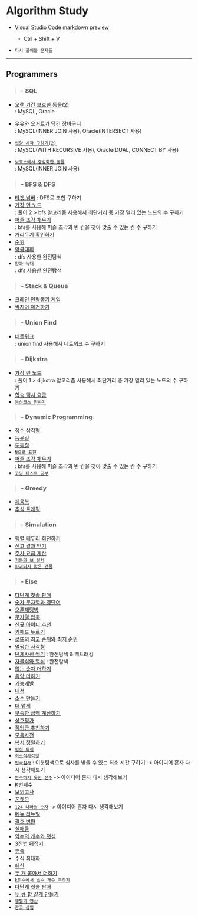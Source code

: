 # Algorithm Study

- [Visual Studio Code markdown preview](https://code.visualstudio.com/docs/languages/markdown)

  - Ctrl + Shift + V

- `다시 풀어볼 문제들`

---

## Programmers

> ### - SQL

- [오랜 기간 보호한 동물(2)](https://programmers.co.kr/learn/courses/30/lessons/59411)  
  : MySQL, Oracle

- [우유와 요거트가 담긴 장바구니](https://programmers.co.kr/learn/courses/30/lessons/62284)  
  : MySQL(INNER JOIN 사용), Oracle(INTERSECT 사용)

- [`입양 시각 구하기(2)`](https://programmers.co.kr/learn/courses/30/lessons/59413)  
  : MySQL(WITH RECURSIVE 사용), Oracle(DUAL, CONNECT BY 사용)

- [`보호소에서 중성화한 동물`](https://programmers.co.kr/learn/courses/30/lessons/59045)  
  : MySQL(INNER JOIN 사용)

> ### - BFS & DFS

- [타겟 넘버](https://programmers.co.kr/learn/courses/30/lessons/43165)
  : DFS로 조합 구하기
- [가장 먼 노드](https://programmers.co.kr/learn/courses/30/lessons/49189)  
  : 풀이 2 > bfs 알고리즘 사용해서 최단거리 중 가장 멀리 있는 노드의 수 구하기
- [퍼즐 조각 채우기](https://programmers.co.kr/learn/courses/30/lessons/84021)  
  : bfs를 사용해 퍼즐 조각과 빈 칸을 찾아 맞출 수 있는 칸 수 구하기
- [거리두기 확인하기](https://programmers.co.kr/learn/courses/30/lessons/81302)
- [순위](https://programmers.co.kr/learn/courses/30/lessons/49191)
- [양궁대회](https://programmers.co.kr/learn/courses/30/lessons/92342)  
  : dfs 사용한 완전탐색
- [`양과 늑대`](https://programmers.co.kr/learn/courses/30/lessons/92343)  
  : dfs 사용한 완전탐색

> ### - Stack & Queue

- [크레인 인형뽑기 게임](https://programmers.co.kr/learn/courses/30/lessons/64061)
- [짝지어 제거하기](https://programmers.co.kr/learn/courses/30/lessons/12973)

> ### - Union Find

- [네트워크](https://programmers.co.kr/learn/courses/30/lessons/43162)  
  : union find 사용해서 네트워크 수 구하기

> ### - Dijkstra

- [가장 먼 노드](https://programmers.co.kr/learn/courses/30/lessons/49189)  
  : 풀이 1 > dijkstra 알고리즘 사용해서 최단거리 중 가장 멀리 있는 노드의 수 구하기
- [합승 택시 요금](https://programmers.co.kr/learn/courses/30/lessons/72413)
- [`등산코스 정하기`](https://school.programmers.co.kr/learn/courses/30/lessons/118669)

> ### - Dynamic Programming

- [정수 삼각형](https://programmers.co.kr/learn/courses/30/lessons/43105)
- [등굣길](https://programmers.co.kr/learn/courses/30/lessons/42898)
- [도둑질](https://programmers.co.kr/learn/courses/30/lessons/42897)
- [`N으로 표현`](https://programmers.co.kr/learn/courses/30/lessons/42895)
- [퍼즐 조각 채우기](https://programmers.co.kr/learn/courses/30/lessons/84021)  
  : bfs를 사용해 퍼즐 조각과 빈 칸을 찾아 맞출 수 있는 칸 수 구하기
- [`코딩 테스트 공부`](https://school.programmers.co.kr/learn/courses/30/lessons/118668)

> ### - Greedy

- [체육복](https://programmers.co.kr/learn/courses/30/lessons/42862)
- [추석 트래픽](https://programmers.co.kr/learn/courses/30/lessons/17676)

> ### - Simulation

- [행렬 테두리 회전하기](https://programmers.co.kr/learn/courses/30/lessons/77485)
- [신고 결과 받기](https://programmers.co.kr/learn/courses/30/lessons/92334)
- [주차 요금 계산](https://programmers.co.kr/learn/courses/30/lessons/92341)
- [`기둥과 보 설치`](https://programmers.co.kr/learn/courses/30/lessons/43162)
- [`파괴되지 않은 건물`](https://school.programmers.co.kr/learn/courses/30/lessons/92344)

> ### - Else

- [다단계 칫솔 판매](https://programmers.co.kr/learn/courses/30/lessons/77486)
- [숫자 문자열과 영단어](https://programmers.co.kr/learn/courses/30/lessons/81301)
- [오픈채팅방](https://programmers.co.kr/learn/courses/30/lessons/42888)
- [문자열 압축](https://programmers.co.kr/learn/courses/30/lessons/60057)
- [신규 아이디 추천](https://programmers.co.kr/learn/courses/30/lessons/72410)
- [키패드 누르기](https://programmers.co.kr/learn/courses/30/lessons/67256)
- [로또의 최고 순위와 최저 순위](https://programmers.co.kr/learn/courses/30/lessons/77484)
- [멀쩡한 사각형](https://programmers.co.kr/learn/courses/30/lessons/62048)
- [단체사진 찍기](https://programmers.co.kr/learn/courses/30/lessons/1835)
  : 완전탐색 & 백트래킹
- [자물쇠와 열쇠](https://programmers.co.kr/learn/courses/30/lessons/60059)
  : 완전탐색
- [없는 숫자 더하기](https://programmers.co.kr/learn/courses/30/lessons/86051)
- [음양 더하기](https://programmers.co.kr/learn/courses/30/lessons/76501)
- [기능개발](https://programmers.co.kr/learn/courses/30/lessons/42586)
- [내적](https://programmers.co.kr/learn/courses/30/lessons/70128)
- [소수 만들기](https://programmers.co.kr/learn/courses/30/lessons/12977)
- [더 맵게](https://programmers.co.kr/learn/courses/30/lessons/42626)
- [부족한 금액 계산하기](https://programmers.co.kr/learn/courses/30/lessons/82612)
- [상호평가](https://programmers.co.kr/learn/courses/30/lessons/83201)
- [직업군 추천하기](https://programmers.co.kr/learn/courses/30/lessons/84325)
- [모음사전](https://programmers.co.kr/learn/courses/30/lessons/84512)
- [복서 정렬하기](https://programmers.co.kr/learn/courses/30/lessons/85002)
- [`입실 퇴실`](https://programmers.co.kr/learn/courses/30/lessons/86048)
- [`최소직사각형`](https://programmers.co.kr/learn/courses/30/lessons/86491)
- [`입국심사`](https://programmers.co.kr/learn/courses/30/lessons/43238)
  : 이분탐색으로 심사를 받을 수 있는 최소 시간 구하기
  -> 아이디어 혼자 다시 생각해보기
- [`완주하지 못한 선수`](https://programmers.co.kr/learn/courses/30/lessons/42576)
  -> 아이디어 혼자 다시 생각해보기
- [K번째수](https://programmers.co.kr/learn/courses/30/lessons/42748)
- [모의고사](https://programmers.co.kr/learn/courses/30/lessons/42840)
- [폰켓몬](https://programmers.co.kr/learn/courses/30/lessons/1845)
- [`124 나라의 숫자`](https://programmers.co.kr/learn/courses/30/lessons/12899)
  -> 아이디어 혼자 다시 생각해보기
- [메뉴 리뉴얼](https://programmers.co.kr/learn/courses/30/lessons/72411)
- [괄호 변환](https://programmers.co.kr/learn/courses/30/lessons/60058)
- [실패율](https://programmers.co.kr/learn/courses/30/lessons/42889)
- [약수의 개수와 덧셈](https://programmers.co.kr/learn/courses/30/lessons/77884)
- [3진법 뒤집기](https://programmers.co.kr/learn/courses/30/lessons/68935)
- [튜플](https://programmers.co.kr/learn/courses/30/lessons/64065)
- [수식 최대화](https://programmers.co.kr/learn/courses/30/lessons/67257)
- [예산](https://programmers.co.kr/learn/courses/30/lessons/12982)
- [두 개 뽑아서 더하기](https://programmers.co.kr/learn/courses/30/lessons/68644)
- [`k진수에서 소수 개수 구하기`](https://programmers.co.kr/learn/courses/30/lessons/92335)
- [다단계 칫솔 판매](https://programmers.co.kr/learn/courses/30/lessons/77486)
- [두 큐 합 같게 만들기](https://school.programmers.co.kr/learn/courses/30/lessons/118667)
- [`행렬과 연산`](https://school.programmers.co.kr/learn/courses/30/lessons/118670)
- [`광고 삽입`](https://school.programmers.co.kr/learn/courses/30/lessons/72414)
